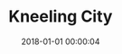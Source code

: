 ---
layout: post
title: Kneeling City
description:
date: 2018-01-01 00:00:04
loQualPath: /2018/01/kneeling-city-rotation-fixed/kneeling-city-rotation-fixed-compressed.jpg
hiQualPath: /2018/01/kneeling-city-rotation-fixed/kneeling-city-rotation-fixed.jpg
---